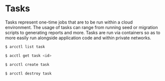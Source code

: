 # Tasks

Tasks represent one-time jobs that are to be run within a cloud environment. The usage of tasks can
range from running seed or migration scripts to generating reports and more. Tasks are run via containers
so as to more easily run alongside application code and within private networks.

```sh
$ arcctl list task

$ acctl get task <id>

$ arcctl create task

$ arcctl destroy task
```
